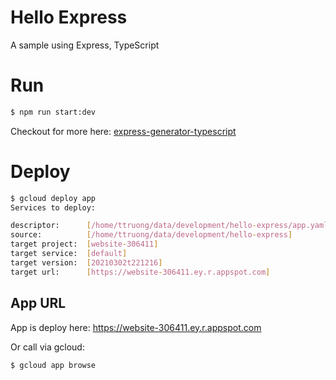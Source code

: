 # Hello Express
A sample using Express, TypeScript

# Run

```bash
$ npm run start:dev
```

Checkout for more here: [express-generator-typescript](https://www.npmjs.com/package/express-generator-typescript)

# Deploy

```bash
$ gcloud deploy app
Services to deploy:

descriptor:      [/home/ttruong/data/development/hello-express/app.yaml]
source:          [/home/ttruong/data/development/hello-express]
target project:  [website-306411]
target service:  [default]
target version:  [20210302t221216]
target url:      [https://website-306411.ey.r.appspot.com]
```

## App URL
App is deploy here: https://website-306411.ey.r.appspot.com

Or call via gcloud:
```bash
$ gcloud app browse
```
